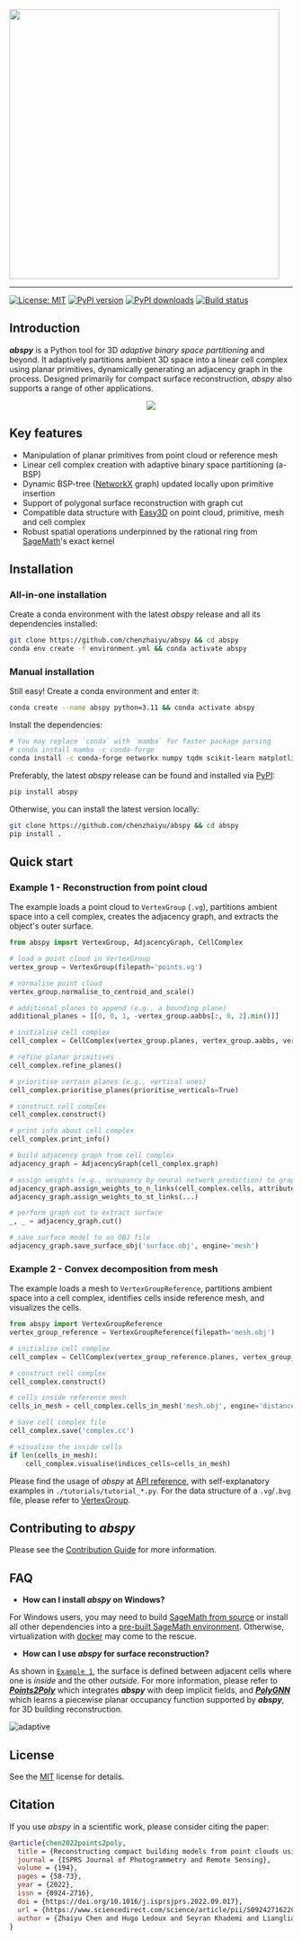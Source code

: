 <img src="https://raw.githubusercontent.com/chenzhaiyu/abspy/main/docs/source/_static/images/logo.png" width="480"/>

-----------
[![License: MIT](https://img.shields.io/badge/License-MIT-yellow.svg)](https://opensource.org/licenses/MIT) [![PyPI version](https://img.shields.io/pypi/v/abspy)](https://pypi.python.org/pypi/abspy/) [![PyPI downloads](https://img.shields.io/pypi/dm/abspy?color=blue)](https://pypi.python.org/pypi/abspy/) [![Build status](https://readthedocs.org/projects/abspy/badge/)](https://abspy.readthedocs.io/en/latest/)

## Introduction

***abspy*** is a Python tool for 3D *adaptive binary space partitioning* and beyond. It adaptively partitions ambient 3D space into a linear cell complex using planar primitives, dynamically generating an adjacency graph in the process. Designed primarily for compact surface reconstruction, *abspy* also supports a range of other applications.

<div align="center" width="480">
  <img src="https://raw.githubusercontent.com/chenzhaiyu/abspy/main/docs/source/_static/images/animation.gif"><br>
</div>

## Key features

* Manipulation of planar primitives from point cloud or reference mesh
* Linear cell complex creation with adaptive binary space partitioning (a-BSP)
* Dynamic BSP-tree ([NetworkX](https://networkx.org/) graph) updated locally upon primitive insertion
* Support of polygonal surface reconstruction with graph cut
* Compatible data structure with [Easy3D](https://github.com/LiangliangNan/Easy3D) on point cloud, primitive, mesh and cell complex
* Robust spatial operations underpinned by the rational ring from [SageMath](https://www.sagemath.org/)'s exact kernel

## Installation

### All-in-one installation

Create a conda environment with the latest *abspy* release and all its dependencies installed:

```bash
git clone https://github.com/chenzhaiyu/abspy && cd abspy
conda env create -f environment.yml && conda activate abspy
```

### Manual installation

Still easy! Create a conda environment and enter it: 

```bash
conda create --name abspy python=3.11 && conda activate abspy
```

Install the dependencies:

```bash
# You may replace `conda` with `mamba` for faster package parsing
# conda install mamba -c conda-forge
conda install -c conda-forge networkx numpy tqdm scikit-learn matplotlib colorlog scipy trimesh rtree pyglet sage=10.2 
```

Preferably, the latest *abspy* release can be found and installed via [PyPI](https://pypi.org/project/abspy/):

```bash
pip install abspy
```

Otherwise, you can install the latest version locally:

```bash
git clone https://github.com/chenzhaiyu/abspy && cd abspy
pip install .
```

## Quick start

### Example 1 - Reconstruction from point cloud

The example loads a point cloud to `VertexGroup` (`.vg`), partitions ambient space into a cell complex, creates the adjacency graph, and extracts the object's outer surface.

```python
from abspy import VertexGroup, AdjacencyGraph, CellComplex

# load a point cloud in VertexGroup 
vertex_group = VertexGroup(filepath='points.vg')

# normalise point cloud
vertex_group.normalise_to_centroid_and_scale()

# additional planes to append (e.g., a bounding plane)
additional_planes = [[0, 0, 1, -vertex_group.aabbs[:, 0, 2].min()]]

# initialise cell complex
cell_complex = CellComplex(vertex_group.planes, vertex_group.aabbs, vertex_group.obbs, vertex_group.points_grouped, build_graph=True, additional_planes=additional_planes)

# refine planar primitives
cell_complex.refine_planes()

# prioritise certain planes (e.g., vertical ones)
cell_complex.prioritise_planes(prioritise_verticals=True)

# construct cell complex 
cell_complex.construct()

# print info about cell complex
cell_complex.print_info()

# build adjacency graph from cell complex
adjacency_graph = AdjacencyGraph(cell_complex.graph)

# assign weights (e.g., occupancy by neural network prediction) to graph 
adjacency_graph.assign_weights_to_n_links(cell_complex.cells, attribute='area_overlap', factor=0.001, cache_interfaces=True)
adjacency_graph.assign_weights_to_st_links(...)

# perform graph cut to extract surface
_, _ = adjacency_graph.cut()

# save surface model to an OBJ file
adjacency_graph.save_surface_obj('surface.obj', engine='mesh')
```

### Example 2 - Convex decomposition from mesh

The example loads a mesh to `VertexGroupReference`, partitions ambient space into a cell complex, identifies cells inside reference mesh, and visualizes the cells.

```python
from abspy import VertexGroupReference
vertex_group_reference = VertexGroupReference(filepath='mesh.obj')

# initialise cell complex
cell_complex = CellComplex(vertex_group_reference.planes, vertex_group_reference.aabbs, vertex_group_reference.obbs, build_graph=True)

# construct cell complex 
cell_complex.construct()

# cells inside reference mesh
cells_in_mesh = cell_complex.cells_in_mesh('mesh.obj', engine='distance')

# save cell complex file
cell_complex.save('complex.cc')

# visualise the inside cells
if len(cells_in_mesh):
    cell_complex.visualise(indices_cells=cells_in_mesh)
```

Please find the usage of *abspy* at [API reference](https://abspy.readthedocs.io/en/latest/api.html), with self-explanatory examples in `./tutorials/tutorial_*.py`. 
For the data structure of a `.vg`/`.bvg` file, please refer to [VertexGroup](https://abspy.readthedocs.io/en/latest/vertexgroup.html).

## Contributing to *abspy*

Please see the [Contribution Guide](https://github.com/chenzhaiyu/abspy/blob/main/CONTRIBUTING.md) for more information.

## FAQ

* **How can I install *abspy* on Windows?**

For Windows users, you may need to build [SageMath from source](https://doc.sagemath.org/html/en/installation/source.html) or install all other dependencies into a [pre-built SageMath environment](https://doc.sagemath.org/html/en/installation/binary.html). Otherwise, virtualization with [docker](https://www.docker.com/) may come to the rescue.

* **How can I use *abspy* for surface reconstruction?**

As shown in [`Example 1`](https://github.com/chenzhaiyu/abspy/tree/main#example-1---reconstruction-from-point-cloud), the surface is defined between adjacent cells where one is *inside* and the other *outside*. For more information, please refer to ***[Points2Poly](https://github.com/chenzhaiyu/points2poly)*** which integrates ***abspy*** with deep implicit fields, and ***[PolyGNN](https://github.com/chenzhaiyu/polygnn)*** which learns a piecewise planar occupancy function supported by ***abspy***, for 3D building reconstruction.

![adaptive](https://raw.githubusercontent.com/chenzhaiyu/abspy/main/docs/source/_static/images/surface.png)


## License

See the [MIT](https://raw.githubusercontent.com/chenzhaiyu/abspy/main/LICENSE) license for details.

## Citation

If you use *abspy* in a scientific work, please consider citing the paper:

```bibtex
@article{chen2022points2poly,
  title = {Reconstructing compact building models from point clouds using deep implicit fields},
  journal = {ISPRS Journal of Photogrammetry and Remote Sensing},
  volume = {194},
  pages = {58-73},
  year = {2022},
  issn = {0924-2716},
  doi = {https://doi.org/10.1016/j.isprsjprs.2022.09.017},
  url = {https://www.sciencedirect.com/science/article/pii/S0924271622002611},
  author = {Zhaiyu Chen and Hugo Ledoux and Seyran Khademi and Liangliang Nan}
}
```
